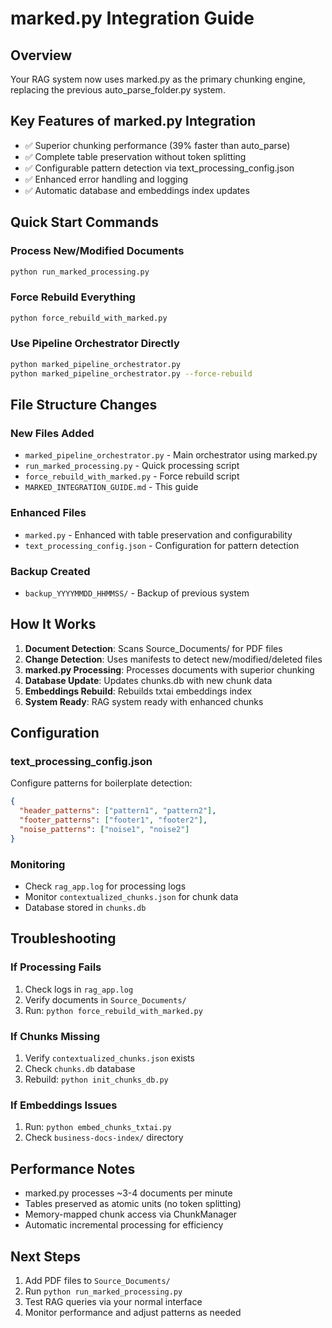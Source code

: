 # marked.py Integration Guide

## Overview
Your RAG system now uses marked.py as the primary chunking engine, replacing the previous auto_parse_folder.py system.

## Key Features of marked.py Integration
- ✅ Superior chunking performance (39% faster than auto_parse)
- ✅ Complete table preservation without token splitting
- ✅ Configurable pattern detection via text_processing_config.json
- ✅ Enhanced error handling and logging
- ✅ Automatic database and embeddings index updates

## Quick Start Commands

### Process New/Modified Documents
```bash
python run_marked_processing.py
```

### Force Rebuild Everything
```bash
python force_rebuild_with_marked.py
```

### Use Pipeline Orchestrator Directly
```bash
python marked_pipeline_orchestrator.py
python marked_pipeline_orchestrator.py --force-rebuild
```

## File Structure Changes

### New Files Added
- `marked_pipeline_orchestrator.py` - Main orchestrator using marked.py
- `run_marked_processing.py` - Quick processing script
- `force_rebuild_with_marked.py` - Force rebuild script
- `MARKED_INTEGRATION_GUIDE.md` - This guide

### Enhanced Files
- `marked.py` - Enhanced with table preservation and configurability
- `text_processing_config.json` - Configuration for pattern detection

### Backup Created
- `backup_YYYYMMDD_HHMMSS/` - Backup of previous system

## How It Works

1. **Document Detection**: Scans Source_Documents/ for PDF files
2. **Change Detection**: Uses manifests to detect new/modified/deleted files
3. **marked.py Processing**: Processes documents with superior chunking
4. **Database Update**: Updates chunks.db with new chunk data
5. **Embeddings Rebuild**: Rebuilds txtai embeddings index
6. **System Ready**: RAG system ready with enhanced chunks

## Configuration

### text_processing_config.json
Configure patterns for boilerplate detection:
```json
{
  "header_patterns": ["pattern1", "pattern2"],
  "footer_patterns": ["footer1", "footer2"],
  "noise_patterns": ["noise1", "noise2"]
}
```

### Monitoring
- Check `rag_app.log` for processing logs
- Monitor `contextualized_chunks.json` for chunk data
- Database stored in `chunks.db`

## Troubleshooting

### If Processing Fails
1. Check logs in `rag_app.log`
2. Verify documents in `Source_Documents/`
3. Run: `python force_rebuild_with_marked.py`

### If Chunks Missing
1. Verify `contextualized_chunks.json` exists
2. Check `chunks.db` database
3. Rebuild: `python init_chunks_db.py`

### If Embeddings Issues
1. Run: `python embed_chunks_txtai.py`
2. Check `business-docs-index/` directory

## Performance Notes
- marked.py processes ~3-4 documents per minute
- Tables preserved as atomic units (no token splitting)
- Memory-mapped chunk access via ChunkManager
- Automatic incremental processing for efficiency

## Next Steps
1. Add PDF files to `Source_Documents/`
2. Run `python run_marked_processing.py`
3. Test RAG queries via your normal interface
4. Monitor performance and adjust patterns as needed

